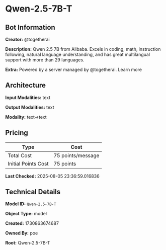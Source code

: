 # Qwen-2.5-7B-T

## Bot Information

**Creator:** @togetherai

**Description:** Qwen 2.5 7B from Alibaba. Excels in coding, math, instruction following, natural language understanding, and has great multilangual support with more than 29 languages.

**Extra:** Powered by a server managed by @togetherai. Learn more


## Architecture

**Input Modalities:** text

**Output Modalities:** text

**Modality:** text->text


## Pricing

| Type | Cost |
|------|------|
| Total Cost | 75 points/message |
| Initial Points Cost | 75 points |

**Last Checked:** 2025-08-05 23:36:59.016836


## Technical Details

**Model ID:** `Qwen-2.5-7B-T`

**Object Type:** model

**Created:** 1730863674687

**Owned By:** poe

**Root:** Qwen-2.5-7B-T
